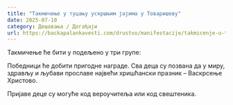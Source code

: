 ```yaml
---
title: "Такмичење у туцању ускршњим јајима у Товаришеву"
date: 2025-07-10
category: Дешавања / Догађаји
url: https://backapalankavesti.com/drustvo/manifestacije/takmicenje-u-tucanju-uskrsnjim-jajima-u-tovarisevu/
---
```


Такмичење ће бити у подељено у три групе:

Победници ће добити пригодне награде. Сва деца су позвана да у миру, здрављу и љубави прославе највећи хришћански празник – Васкрсење Христово.

Пријаве деце су могуће код вероучитеља или код свештеника.
